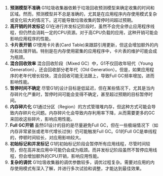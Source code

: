  1. **预测模型不准确**
G1垃圾收集器依赖于垃圾回收预测模型来确定收集的时间和区域。然而，预测模型并不总是准确的，尤其是在应用程序内存使用模式复杂或变化较大的情况下。这可能导致垃圾收集的暂停时间超过预期。
2. **高开销的并发标记**
G1在进行并发标记阶段时，虽然不会完全停止应用程序线程，但仍然会消耗一定的CPU资源。对于高CPU负载的应用，这种开销可能会影响应用程序的性能。
3. **卡片表开销**
G1使用卡片表(Card Table)来跟踪引用更新，但这会增加额外的内存和处理开销。特别是在内存使用密集的应用程序中，卡片表的维护可能会成为瓶颈。
4. **混合回收效率**
混合回收阶段（Mixed GC）中，G1不仅回收年轻代（Young Generation），还会回收部分老年代（Old Generation）。但是，如果应用程序的老年代增长较快，混合回收可能无法跟上，导致Full GC频率增加，进而影响性能。
5. **暂停时间不确定**
尽管G1的设计目标是低延迟，但在某些情况下，尤其是当内存碎片化严重时，暂停时间可能会变得不确定，甚至超过预期的目标暂停时间。
6. **内存碎片化**
G1通过分区（Region）的方式管理堆内存，但这种方式可能会导致内存碎片化问题。内存碎片化会导致内存利用率下降，从而需要更多的GC来回收这些碎片，影响应用性能。
7. **Full GC开销**
虽然G1设计的目的是尽量避免Full GC，但在一些极端情况下（如内存非常紧张或老年代增长过快）仍可能触发Full GC。G1的Full GC是单线程的，停顿时间较长，对应用影响较大。
8. **初始标记和并发标记**
G1的初始标记阶段会暂停所有应用线程，尽管时间较短，但在高并发应用中可能仍会成为瓶颈。而并发标记阶段虽然不暂停应用线程，但会增加额外的CPU开销，影响应用性能。
9. **复杂的调优**
G1垃圾收集器的调优参数较多，调优过程复杂。需要对应用的内存使用模式有深入了解，并进行多次试验和调整，才能达到最佳效果。